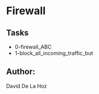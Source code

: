 # Firewall

## Tasks

* 0-firewall_ABC
* 1-block_all_incoming_traffic_but

## Author:
David De La Hoz